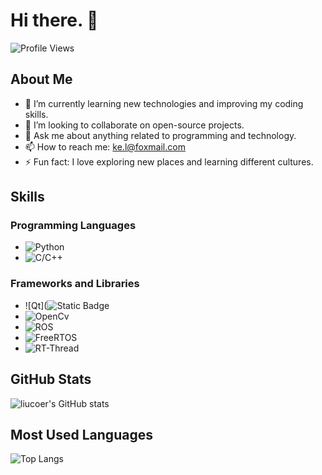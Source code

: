 # Hi there. 👋
![Profile Views](https://komarev.com/ghpvc/?username=liucoer)

## About Me

- 🌱 I’m currently learning new technologies and improving my coding skills.
- 👯 I’m looking to collaborate on open-source projects.
- 💬 Ask me about anything related to programming and technology.
- 📫 How to reach me: [ke.l@foxmail.com](mailto:ke.l@foxmail.com)
- ⚡ Fun fact: I love exploring new places and learning different cultures.

## Skills

### Programming Languages
- ![Python](https://img.shields.io/badge/Python-3776AB?style=for-the-badge&logo=python&logoColor=white)
- ![C/C++](https://img.shields.io/badge/C/C++-F7DF1E?style=for-the-badge&logo=javascript&logoColor=black)

### Frameworks and Libraries
- ![Qt](![Static Badge](https://img.shields.io/badge/Qt-green?style=plastic)
- ![OpenCv](https://img.shields.io/badge/OpenCv-339933?style=for-the-badge&logo=nodedotjs&logoColor=white)
- ![ROS](https://img.shields.io/badge/ROS-092E20?style=for-the-badge&logo=django&logoColor=white)
- ![FreeRTOS](https://img.shields.io/badge/FreeRTOS-20232A?style=for-the-badge&logo=react&logoColor=61DAFB)
- ![RT-Thread](https://img.shields.io/badge/RT-Thread-339933?style=for-the-badge&logo=nodedotjs&logoColor=white)

## GitHub Stats

![liucoer's GitHub stats](https://github-readme-stats.vercel.app/api?username=liucoer&show_icons=true&theme=radical)

## Most Used Languages
![Top Langs](https://github-readme-stats.vercel.app/api/top-langs/?username=liucoer)

